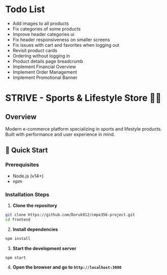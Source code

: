 # Todo List
* Add images to all products
* Fix categories of some products
* Improve header categories ui
* Fix header responsiveness on smaller screens
* Fix issues with cart and favorites when logging out
* Revisit product cards
* Ordering without logging in
* Product details page breadcrumb
* Implement Financial Overview
* Implement Order Management
* Implement Promotional Banner

# STRIVE - Sports & Lifestyle Store 🏃‍♂️

## Overview
Modern e-commerce platform specializing in sports and lifestyle products. Built with performance and user experience in mind.

## 🚀 Quick Start

### Prerequisites
* Node.js (v14+)
* npm

### Installation Steps

1. **Clone the repository**
```bash
git clone https://github.com/Doruk912/cmpe356-project.git
cd frontend
```
2. **Install dependencies**
```bash
npm install
```
3. **Start the development server**
```bash
npm start
```
4. **Open the browser and go to `http://localhost:3000`**

